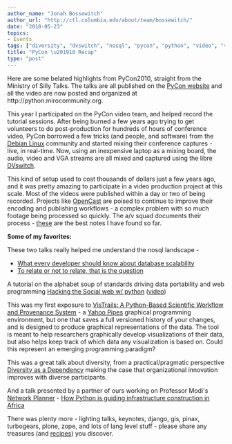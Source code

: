 ```yaml
---
author_name: "Jonah Bossewitch"
author_url: "http://ctl.columbia.edu/about/team/bossewitch/"
date: "2010-05-23"
topics: 
- Events
tags: ["diversity", "dvswitch", "nosql", "pycon", "python", "video", "vistrails"]
title: "PyCon \u201910 Recap"
type: "post"
---
```


<p>Here are some belated highlights from PyCon2010, straight from the Ministry of Silly Talks. The talks are all published on the <a href="http://us.pycon.org/2010/about/">PyCon website</a> and all the video are now posted and organized at http://python.mirocommunity.org. </p>

<!--more-->

<p>This year I participated on the PyCon video team, and helped record the tutorial sessions.  After being burned a few years ago trying to get volunteers to do post-production for hundreds of hours of conference video, PyCon borrowed a few tricks (and people, and software) from the <a href="http://www.debconf.org/">Debian Linux</a> community and started mixing their conference captures - live, in real-time.  Now, using an inexpensive laptop as a mixing board, the audio, video and <span class="caps">VGA </span>streams are all mixed and captured using the libre <a href="http://dvswitch.alioth.debian.org/wiki/">DVswitch</a>. </p>

<p>This kind of setup used to cost thousands of dollars just a few years ago, and it was pretty amazing to participate in a video production project at this scale.  Most of the videos were published within a day or two of being recorded. Projects like <a href="http://www.opencastproject.org/">OpenCast</a> are poised to continue to improve their encoding and publishing workflows - a complex problem with so much footage being processed so quickly.  The a/v squad documents their process - <a href="http://wiki.videokollektiv.org/pycon2010-atlanta">these</a> are the best notes I have found so far. </p>

<p><b>Some of my favorites:</b></p>

<p>These two talks really helped me understand the nosql landscape - </p>


<ul>
<li><a href="http://us.pycon.org/2010/conference/schedule/event/28/">What every developer should know about database scalability</a></li>
<li><a href="http://us.pycon.org/2010/conference/schedule/event/90/">To relate or not to relate, that is the question</a></li>
</ul>



<p>A tutorial on the alphabet soup of standards driving data portability and web  programming <a href="http://us.pycon.org/2010/tutorials/recorden_openstack/">Hacking the Social web w/ python</a> (<a href="http://pycon.blip.tv/file/3322318/">video</a>)</p>

<p>This was my first exposure to <a href="http://us.pycon.org/2010/conference/schedule/event/13/">VisTrails: A Python-Based Scientific Workflow and Provenance System</a> - a  <a href="http://pipes.yahoo.com/pipes/-style">Yahoo Pipes</a> graphical programming environment, but one that saves a full versioned history of your changes, and is designed to produce graphical representations of the data. The tool is meant to help researchers graphically develop visualizations of their data, but also helps keep track of which data any visualization is based on.  Could this represent an emerging programming paradigm?</p>

<p>This was a great talk about diversity, from a practical/pragmatic perspective <a href="http://us.pycon.org/2010/conference/schedule/event/77/">Diversity as a Dependency</a> making the case that organizational innovation improves with diverse participants.</p>

<p>And a talk presented by a partner of ours working on Professor Modi's <a href="http://npo.ccnmtl.columbia.edu">Network Planner</a> - <a href="http://us.pycon.org/2010/conference/schedule/event/97/">How Python is guiding infrastructure construction in Africa</a></p>

<p>There was plenty more - lighting talks, keynotes, django, gis, pinax, turbogears, plone, zope, and lots of lang level stuff - please share any treasures (and <a href="http://wildlifetrapper.com/2009/08/python-recipes/">recipes</a>) you discover.  </p>
